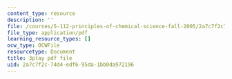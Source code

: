 ```yaml
---
content_type: resource
description: ''
file: /courses/5-112-principles-of-chemical-science-fall-2005/2a7c7f2c74d4edf695da1bb0da972196_sNdTPKvsYXg.pdf
file_type: application/pdf
learning_resource_types: []
ocw_type: OCWFile
resourcetype: Document
title: 3play pdf file
uid: 2a7c7f2c-74d4-edf6-95da-1bb0da972196
---
```

